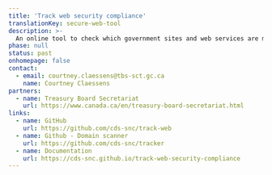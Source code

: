 ```yaml
---
title: 'Track web security compliance'
translationKey: secure-web-tool
description: >-
  An online tool to check which government sites and web services are meeting good security practices, such as requiring privacy-protecting Hypertext Transfer Protocol Secure (HTTPS) connections.
phase: null
status: past
onhomepage: false
contact:
  - email: courtney.claessens@tbs-sct.gc.ca
    name: Courtney Claessens
partners:
  - name: Treasury Board Secretariat
    url: https://www.canada.ca/en/treasury-board-secretariat.html
links:
  - name: GitHub
    url: https://github.com/cds-snc/track-web
  - name: Github - Domain scanner
    url: https://github.com/cds-snc/tracker
  - name: Documentation
    url: https://cds-snc.github.io/track-web-security-compliance
---
```

